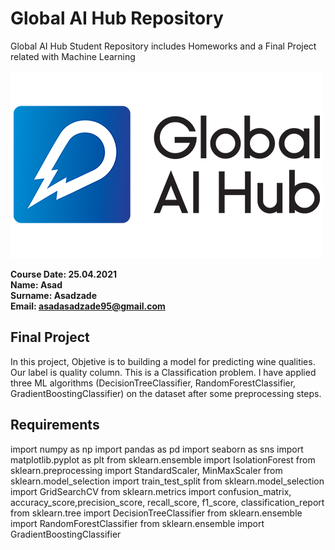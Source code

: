 # **Global AI Hub Repository**

Global AI Hub Student Repository includes Homeworks and a Final Project related with Machine Learning 

<img src = "Images/logo.png">

**Course Date: 25.04.2021** <br>
**Name: Asad** <br>
**Surname: Asadzade** <br>
**Email: asadasadzade95@gmail.com** <br>



<h2> Final Project </h2>

In this project, Objetive is to building a model for predicting wine qualities. Our label is quality column. This is a Classification problem. I have applied three ML algorithms (DecisionTreeClassifier, RandomForestClassifier, GradientBoostingClassifier) on the dataset after some preprocessing steps.



<h2>Requirements</h2>

import numpy as np
import pandas as pd
import seaborn as sns
import matplotlib.pyplot as plt
from sklearn.ensemble import IsolationForest
from sklearn.preprocessing import StandardScaler, MinMaxScaler
from sklearn.model_selection import train_test_split
from sklearn.model_selection import  GridSearchCV
from sklearn.metrics import confusion_matrix, accuracy_score,precision_score, recall_score, f1_score, classification_report
from sklearn.tree import DecisionTreeClassifier
from sklearn.ensemble import RandomForestClassifier
from sklearn.ensemble import GradientBoostingClassifier
